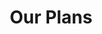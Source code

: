 ---
templateKey: 'generic-page'
slug: plans
title: Our Plans
indicatorColor: '#F7B731'
iconName: 'book-open'
banner: '../../img/plans.jpg'
magnets:
    - about-us
    - new-to-medicare
    - compliance
    - contact-us
---